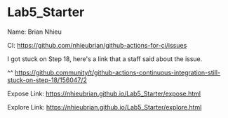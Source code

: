 # Lab5_Starter

Name: Brian Nhieu


CI: https://github.com/nhieubrian/github-actions-for-ci/issues


I got stuck on Step 18, here's a link that a staff said about the issue.

^^ https://github.community/t/github-actions-continuous-integration-still-stuck-on-step-18/156047/2


Expose Link: https://nhieubrian.github.io/Lab5_Starter/expose.html


Explore Link: https://nhieubrian.github.io/Lab5_Starter/explore.html
